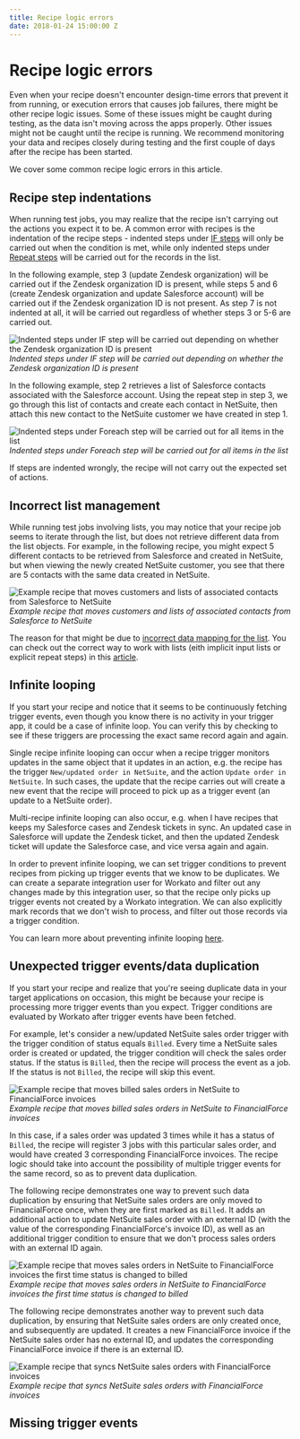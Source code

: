 ```yaml
---
title: Recipe logic errors
date: 2018-01-24 15:00:00 Z
---
```


# Recipe logic errors
Even when your recipe doesn't encounter design-time errors that prevent it from running, or execution errors that causes job failures, there might be other recipe logic issues. Some of these issues might be caught during testing, as the data isn't moving across the apps properly. Other issues might not be caught until the recipe is running. We recommend monitoring your data and recipes closely during testing and the first couple of days after the recipe has been started.

We cover some common recipe logic errors in this article.

## Recipe step indentations
When running test jobs, you may realize that the recipe isn't carrying out the actions you expect it to be. A common error with recipes is the indentation of the recipe steps - indented steps under [IF steps](/recipes/steps.html#conditional-action-step) will only be carried out when the condition is met, while only indented steps under [Repeat steps](/recipes/steps.html#repeat-step) will be carried out for the records in the list.

In the following example, step 3 (update Zendesk organization) will be carried out if the Zendesk organization ID is present, while steps 5 and 6 (create Zendesk organization and update Salesforce account) will be carried out if the Zendesk organization ID is not present. As step 7 is not indented at all, it will be carried out regardless of whether steps 3 or 5-6 are carried out.

![Indented steps under IF step will be carried out depending on whether the Zendesk organization ID is present](/assets/images/troubleshooting/recipe-with-if-step-indentation.png)
*Indented steps under IF step will be carried out depending on whether the Zendesk organization ID is present*

In the following example, step 2 retrieves a list of Salesforce contacts associated with the Salesforce account. Using the repeat step in step 3, we go through this list of contacts and create each contact in NetSuite, then attach this new contact to the NetSuite customer we have created in step 1.

![Indented steps under Foreach step will be carried out for all items in the list](/assets/images/troubleshooting/recipe-with-foreach-indentation.png)
*Indented steps under Foreach step will be carried out for all items in the list*

If steps are indented wrongly, the recipe will not carry out the expected set of actions.

## Incorrect list management
While running test jobs involving lists, you may notice that your recipe job seems to iterate through the list, but does not retrieve different data from the list objects. For example, in the following recipe, you might expect 5 different contacts to be retrieved from Salesforce and created in NetSuite, but when viewing the newly created NetSuite customer, you see that there are 5 contacts with the same data created in NetSuite.

![Example recipe that moves customers and lists of associated contacts from Salesforce to NetSuite](/assets/images/troubleshooting/recipe-with-foreach-indentation.png)
*Example recipe that moves customers and lists of associated contacts from Salesforce to NetSuite*

The reason for that might be due to [incorrect data mapping for the list](/features/list-management.html#common-mistake-when-using-repeat-step). You can check out the correct way to work with lists (eith implicit input lists or explicit repeat steps) in this [article](/features/list-management.html#using-lists-aka-arrays).

## Infinite looping
If you start your recipe and notice that it seems to be continuously fetching trigger events, even though you know there is no activity in your trigger app, it could be a case of infinite loop. You can verify this by checking to see if these triggers are processing the exact same record again and again.

Single recipe infinite looping can occur when a recipe trigger monitors updates in the same object that it updates in an action, e.g. the recipe has the trigger `New/updated order in NetSuite`, and the action `Update order in NetSuite`. In such cases, the update that the recipe carries out will create a new event that the recipe will proceed to pick up as a trigger event (an update to a NetSuite order).

Multi-recipe infinite looping can also occur, e.g. when I have recipes that keeps my Salesforce cases and Zendesk tickets in sync. An updated case in Salesforce will update the Zendesk ticket, and then the updated Zendesk ticket will update the Salesforce case, and vice versa again and again.

In order to prevent infinite looping, we can set trigger conditions to prevent recipes from picking up trigger events that we know to be duplicates. We can create a separate integration user for Workato and filter out any changes made by this integration user, so that the recipe only picks up trigger events not created by a Workato integration. We can also explicitly mark records that we don't wish to process, and filter out those records via a trigger condition.

You can learn more about preventing infinite looping [here](/recipes/infinite-loops.md).

## Unexpected trigger events/data duplication
If you start your recipe and realize that you're seeing duplicate data in your target applications on occasion, this might be because your recipe is processing more trigger events than you expect. Trigger conditions are evaluated by Workato after trigger events have been fetched.

For example, let's consider a new/updated NetSuite sales order trigger with the trigger condition of status equals `Billed`. Every time a NetSuite sales order is created or updated, the trigger condition will check the sales order status. If the status is `Billed`, then the recipe will process the event as a job. If the status is not `Billed`, the recipe will skip this event.

![Example recipe that moves billed sales orders in NetSuite to FinancialForce invoices](/assets/images/troubleshooting/recipe-with-no-trigger-condition-logic.png)
*Example recipe that moves billed sales orders in NetSuite to FinancialForce invoices*

In this case, if a sales order was updated 3 times while it has a status of `Billed`, the recipe will register 3 jobs with this particular sales order, and would have created 3 corresponding FinancialForce invoices. The recipe logic should take into account the possibility of multiple trigger events for the same record, so as to prevent data duplication.

The following recipe demonstrates one way to prevent such data duplication by ensuring that NetSuite sales orders are only moved to FinancialForce once, when they are first marked as `Billed`. It adds an additional action to update NetSuite sales order with an external ID (with the value of the corresponding FinancialForce's invoice ID), as well as an additional trigger condition to ensure that we don't process sales orders with an external ID again.

![Example recipe that moves sales orders in NetSuite to FinancialForce invoices the first time status is changed to billed](/assets/images/troubleshooting/recipe-with-trigger-condition-logic.png)
*Example recipe that moves sales orders in NetSuite to FinancialForce invoices the first time status is changed to billed*

The following recipe demonstrates another way to prevent such data duplication, by ensuring that NetSuite sales orders are only created once, and subsequently are updated. It creates a new FinancialForce invoice if the NetSuite sales order has no external ID, and updates the corresponding FinancialForce invoice if there is an external ID.

![Example recipe that syncs NetSuite sales orders with FinancialForce invoices](/assets/images/troubleshooting/recipe-with-update-logic.png)
*Example recipe that syncs NetSuite sales orders with FinancialForce invoices*

## Missing trigger events


